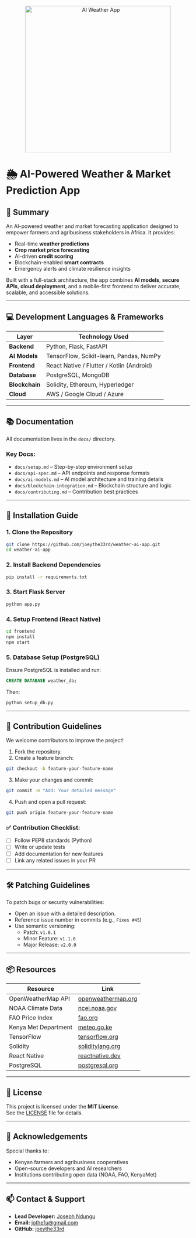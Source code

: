 <p align="center">
  <img src="Assets/ai-weather-app-logo.png" alt="AI Weather App" width="400">
</p>


# 🌦️ AI-Powered Weather & Market Prediction App

## 📘 Summary

An AI-powered weather and market forecasting application designed to empower farmers and agribusiness stakeholders in Africa. It provides:

- Real-time **weather predictions**
- **Crop market price forecasting**
- AI-driven **credit scoring**
- Blockchain-enabled **smart contracts**
- Emergency alerts and climate resilience insights

Built with a full-stack architecture, the app combines **AI models**, **secure APIs**, **cloud deployment**, and a mobile-first frontend to deliver accurate, scalable, and accessible solutions.

---

## 💻 Development Languages & Frameworks

| Layer        | Technology Used                          |
|--------------|-------------------------------------------|
| **Backend**  | Python, Flask, FastAPI                    |
| **AI Models**| TensorFlow, Scikit-learn, Pandas, NumPy   |
| **Frontend** | React Native / Flutter / Kotlin (Android)|
| **Database** | PostgreSQL, MongoDB                      |
| **Blockchain**| Solidity, Ethereum, Hyperledger          |
| **Cloud**    | AWS / Google Cloud / Azure               |

---

## 📚 Documentation

All documentation lives in the `docs/` directory.

### Key Docs:

- `docs/setup.md` – Step-by-step environment setup
- `docs/api-spec.md` – API endpoints and response formats
- `docs/ai-models.md` – AI model architecture and training details
- `docs/blockchain-integration.md` – Blockchain structure and logic
- `docs/contributing.md` – Contribution best practices

---

## 🚀 Installation Guide

### 1. **Clone the Repository**
```bash
git clone https://github.com/joeythe33rd/weather-ai-app.git
cd weather-ai-app
```

### 2. **Install Backend Dependencies**
```bash
pip install -r requirements.txt
```

### 3. **Start Flask Server**
```bash
python app.py
```

### 4. **Setup Frontend (React Native)**
```bash
cd frontend
npm install
npm start
```

### 5. **Database Setup (PostgreSQL)**
Ensure PostgreSQL is installed and run:
```sql
CREATE DATABASE weather_db;
```
Then:
```bash
python setup_db.py
```

---

## 🤝 Contribution Guidelines

We welcome contributors to improve the project!

1. Fork the repository.
2. Create a feature branch:
```bash
git checkout -b feature-your-feature-name
```
3. Make your changes and commit:
```bash
git commit -m "Add: Your detailed message"
```
4. Push and open a pull request:
```bash
git push origin feature-your-feature-name
```

### ✅ Contribution Checklist:

- [ ] Follow PEP8 standards (Python)
- [ ] Write or update tests
- [ ] Add documentation for new features
- [ ] Link any related issues in your PR

---

## 🛠️ Patching Guidelines

To patch bugs or security vulnerabilities:

- Open an issue with a detailed description.
- Reference issue number in commits (e.g., `Fixes #45`)
- Use semantic versioning:
  - Patch: `v1.0.1`
  - Minor Feature: `v1.1.0`
  - Major Release: `v2.0.0`

---

## 📦 Resources

| Resource              | Link                                                   |
|-----------------------|--------------------------------------------------------|
| OpenWeatherMap API    | [openweathermap.org](https://openweathermap.org/api)   |
| NOAA Climate Data     | [ncei.noaa.gov](https://www.ncei.noaa.gov/)            |
| FAO Price Index       | [fao.org](https://www.fao.org/worldfoodsituation/)     |
| Kenya Met Department  | [meteo.go.ke](https://www.meteo.go.ke/)                |
| TensorFlow            | [tensorflow.org](https://www.tensorflow.org/)          |
| Solidity              | [soliditylang.org](https://docs.soliditylang.org/)     |
| React Native          | [reactnative.dev](https://reactnative.dev/)            |
| PostgreSQL            | [postgresql.org](https://www.postgresql.org/)          |

---

## 📄 License

This project is licensed under the **MIT License**.  
See the [LICENSE](./LICENSE) file for details.

---

## 🙌 Acknowledgements

Special thanks to:
- Kenyan farmers and agribusiness cooperatives
- Open-source developers and AI researchers
- Institutions contributing open data (NOAA, FAO, KenyaMet)

---

## 📫 Contact & Support

- **Lead Developer:** [Joseph Ndungu](https://www.linkedin.com/in/joseph-ndungu-74431b135/)
- **Email:** [jothefu@gmail.com](mailto:jothefu@gmail.com)
- **GitHub:** [joeythe33rd](https://github.com/joeythe33rd)


